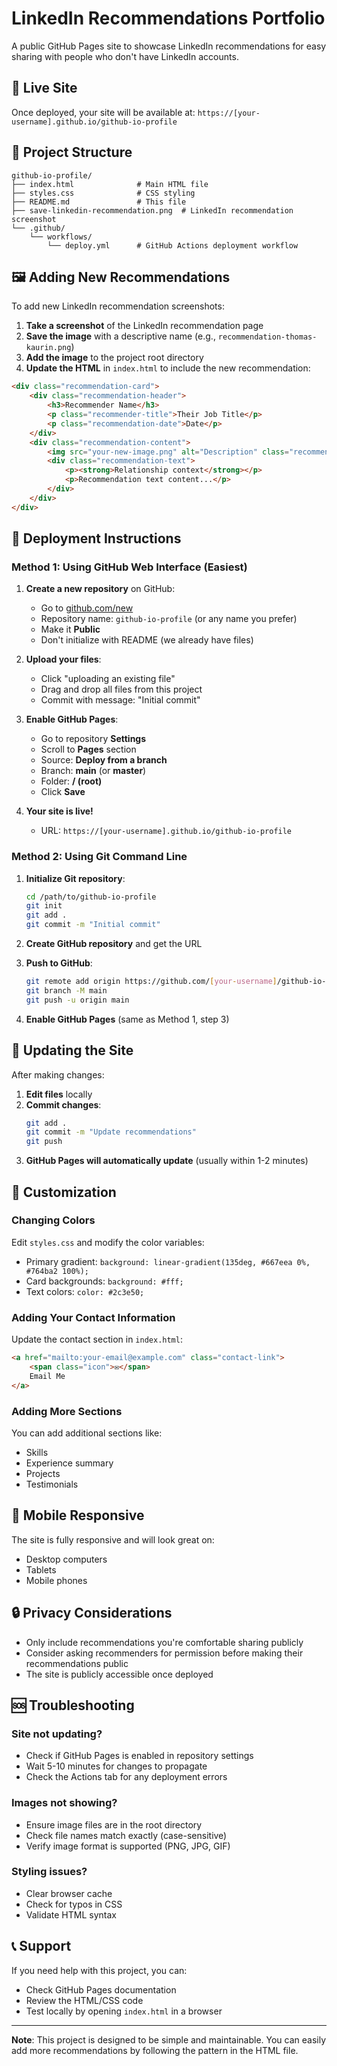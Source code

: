 # LinkedIn Recommendations Portfolio

A public GitHub Pages site to showcase LinkedIn recommendations for easy sharing with people who don't have LinkedIn accounts.

## 🚀 Live Site

Once deployed, your site will be available at:
`https://[your-username].github.io/github-io-profile`

## 📁 Project Structure

```
github-io-profile/
├── index.html              # Main HTML file
├── styles.css              # CSS styling
├── README.md               # This file
├── save-linkedin-recommendation.png  # LinkedIn recommendation screenshot
└── .github/
    └── workflows/
        └── deploy.yml      # GitHub Actions deployment workflow
```

## 🖼️ Adding New Recommendations

To add new LinkedIn recommendation screenshots:

1. **Take a screenshot** of the LinkedIn recommendation page
2. **Save the image** with a descriptive name (e.g., `recommendation-thomas-kaurin.png`)
3. **Add the image** to the project root directory
4. **Update the HTML** in `index.html` to include the new recommendation:

```html
<div class="recommendation-card">
    <div class="recommendation-header">
        <h3>Recommender Name</h3>
        <p class="recommender-title">Their Job Title</p>
        <p class="recommendation-date">Date</p>
    </div>
    <div class="recommendation-content">
        <img src="your-new-image.png" alt="Description" class="recommendation-image">
        <div class="recommendation-text">
            <p><strong>Relationship context</strong></p>
            <p>Recommendation text content...</p>
        </div>
    </div>
</div>
```

## 🚀 Deployment Instructions

### Method 1: Using GitHub Web Interface (Easiest)

1. **Create a new repository** on GitHub:
   - Go to [github.com/new](https://github.com/new)
   - Repository name: `github-io-profile` (or any name you prefer)
   - Make it **Public**
   - Don't initialize with README (we already have files)

2. **Upload your files**:
   - Click "uploading an existing file"
   - Drag and drop all files from this project
   - Commit with message: "Initial commit"

3. **Enable GitHub Pages**:
   - Go to repository **Settings**
   - Scroll to **Pages** section
   - Source: **Deploy from a branch**
   - Branch: **main** (or **master**)
   - Folder: **/ (root)**
   - Click **Save**

4. **Your site is live!** 
   - URL: `https://[your-username].github.io/github-io-profile`

### Method 2: Using Git Command Line

1. **Initialize Git repository**:
   ```bash
   cd /path/to/github-io-profile
   git init
   git add .
   git commit -m "Initial commit"
   ```

2. **Create GitHub repository** and get the URL

3. **Push to GitHub**:
   ```bash
   git remote add origin https://github.com/[your-username]/github-io-profile.git
   git branch -M main
   git push -u origin main
   ```

4. **Enable GitHub Pages** (same as Method 1, step 3)

## 🔄 Updating the Site

After making changes:

1. **Edit files** locally
2. **Commit changes**:
   ```bash
   git add .
   git commit -m "Update recommendations"
   git push
   ```
3. **GitHub Pages will automatically update** (usually within 1-2 minutes)

## 🎨 Customization

### Changing Colors
Edit `styles.css` and modify the color variables:
- Primary gradient: `background: linear-gradient(135deg, #667eea 0%, #764ba2 100%);`
- Card backgrounds: `background: #fff;`
- Text colors: `color: #2c3e50;`

### Adding Your Contact Information
Update the contact section in `index.html`:
```html
<a href="mailto:your-email@example.com" class="contact-link">
    <span class="icon">✉️</span>
    Email Me
</a>
```

### Adding More Sections
You can add additional sections like:
- Skills
- Experience summary
- Projects
- Testimonials

## 📱 Mobile Responsive

The site is fully responsive and will look great on:
- Desktop computers
- Tablets
- Mobile phones

## 🔒 Privacy Considerations

- Only include recommendations you're comfortable sharing publicly
- Consider asking recommenders for permission before making their recommendations public
- The site is publicly accessible once deployed

## 🆘 Troubleshooting

### Site not updating?
- Check if GitHub Pages is enabled in repository settings
- Wait 5-10 minutes for changes to propagate
- Check the Actions tab for any deployment errors

### Images not showing?
- Ensure image files are in the root directory
- Check file names match exactly (case-sensitive)
- Verify image format is supported (PNG, JPG, GIF)

### Styling issues?
- Clear browser cache
- Check for typos in CSS
- Validate HTML syntax

## 📞 Support

If you need help with this project, you can:
- Check GitHub Pages documentation
- Review the HTML/CSS code
- Test locally by opening `index.html` in a browser

---

**Note**: This project is designed to be simple and maintainable. You can easily add more recommendations by following the pattern in the HTML file.
